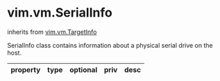 vim.vm.SerialInfo
=================
inherits from [vim.vm.TargetInfo](docs/vim.vm.TargetInfo.md)


SerialInfo class contains information about a physical serial  drive on the host.

| property | type | optional | priv | desc |
|:---------|:-----|:---------|:-----|:-----|


